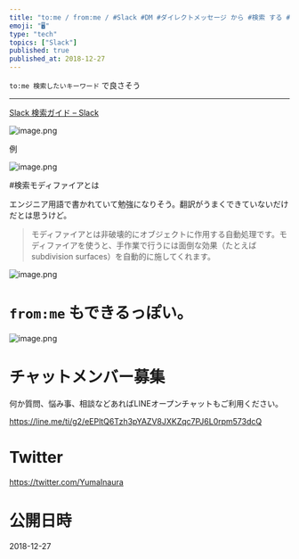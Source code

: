 ```yaml
---
title: "to:me / from:me / #Slack #DM #ダイレクトメッセージ から #検索 する #方法 を知りたい人生だった‥ @yu"
emoji: "🖥"
type: "tech"
topics: ["Slack"]
published: true
published_at: 2018-12-27
---
```


`to:me 検索したいキーワード` で良さそう


---

[Slack 検索ガイド – Slack](https://get.slack.help/hc/ja/articles/202528808-Slack-%E6%A4%9C%E7%B4%A2%E3%82%AC%E3%82%A4%E3%83%89-#%E3%83%81%E3%83%A3%E3%83%B3%E3%83%8D%E3%83%AB-dm-4)

![image.png](https://qiita-image-store.s3.amazonaws.com/0/89618/fff1278f-72ba-7749-a3d4-2ba61653bba4.png)


例

![image.png](https://qiita-image-store.s3.amazonaws.com/0/89618/329ec7c8-6637-8321-3326-f517ba8f6018.png)

#検索モディファイアとは

エンジニア用語で書かれていて勉強になりそう。翻訳がうまくできていないだけだとは思うけど。

>モディファイアとは非破壊的にオブジェクトに作用する自動処理です。モディファイアを使うと、手作業で行うには面倒な効果（たとえばsubdivision surfaces）を自動的に施してくれます。


![image.png](https://qiita-image-store.s3.amazonaws.com/0/89618/9d27a9ab-8cc0-54bd-dd47-0bcf703697dc.png)


# `from:me` もできるっぽい。

![image.png](https://qiita-image-store.s3.amazonaws.com/0/89618/2343a5a0-cc74-ed5c-49f4-3bbb1d828e8b.png)









<!-- Update From Qiita API -->

# チャットメンバー募集


何か質問、悩み事、相談などあればLINEオープンチャットもご利用ください。

https://line.me/ti/g2/eEPltQ6Tzh3pYAZV8JXKZqc7PJ6L0rpm573dcQ





# Twitter


https://twitter.com/YumaInaura


<!-- Update From Qiita API -->



# 公開日時

2018-12-27
